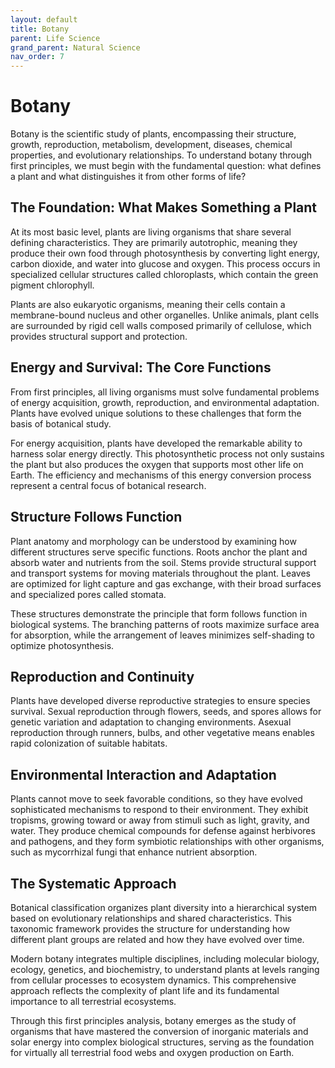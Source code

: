 ```yaml
---
layout: default
title: Botany
parent: Life Science
grand_parent: Natural Science
nav_order: 7
---
```


# Botany

Botany is the scientific study of plants, encompassing their structure, growth, reproduction, metabolism, development, diseases, chemical properties, and evolutionary relationships. To understand botany through first principles, we must begin with the fundamental question: what defines a plant and what distinguishes it from other forms of life?

## The Foundation: What Makes Something a Plant

At its most basic level, plants are living organisms that share several defining characteristics. They are primarily autotrophic, meaning they produce their own food through photosynthesis by converting light energy, carbon dioxide, and water into glucose and oxygen. This process occurs in specialized cellular structures called chloroplasts, which contain the green pigment chlorophyll.

Plants are also eukaryotic organisms, meaning their cells contain a membrane-bound nucleus and other organelles. Unlike animals, plant cells are surrounded by rigid cell walls composed primarily of cellulose, which provides structural support and protection.

## Energy and Survival: The Core Functions

From first principles, all living organisms must solve fundamental problems of energy acquisition, growth, reproduction, and environmental adaptation. Plants have evolved unique solutions to these challenges that form the basis of botanical study.

For energy acquisition, plants have developed the remarkable ability to harness solar energy directly. This photosynthetic process not only sustains the plant but also produces the oxygen that supports most other life on Earth. The efficiency and mechanisms of this energy conversion process represent a central focus of botanical research.

## Structure Follows Function

Plant anatomy and morphology can be understood by examining how different structures serve specific functions. Roots anchor the plant and absorb water and nutrients from the soil. Stems provide structural support and transport systems for moving materials throughout the plant. Leaves are optimized for light capture and gas exchange, with their broad surfaces and specialized pores called stomata.

These structures demonstrate the principle that form follows function in biological systems. The branching patterns of roots maximize surface area for absorption, while the arrangement of leaves minimizes self-shading to optimize photosynthesis.

## Reproduction and Continuity

Plants have developed diverse reproductive strategies to ensure species survival. Sexual reproduction through flowers, seeds, and spores allows for genetic variation and adaptation to changing environments. Asexual reproduction through runners, bulbs, and other vegetative means enables rapid colonization of suitable habitats.

## Environmental Interaction and Adaptation

Plants cannot move to seek favorable conditions, so they have evolved sophisticated mechanisms to respond to their environment. They exhibit tropisms, growing toward or away from stimuli such as light, gravity, and water. They produce chemical compounds for defense against herbivores and pathogens, and they form symbiotic relationships with other organisms, such as mycorrhizal fungi that enhance nutrient absorption.

## The Systematic Approach

Botanical classification organizes plant diversity into a hierarchical system based on evolutionary relationships and shared characteristics. This taxonomic framework provides the structure for understanding how different plant groups are related and how they have evolved over time.

Modern botany integrates multiple disciplines, including molecular biology, ecology, genetics, and biochemistry, to understand plants at levels ranging from cellular processes to ecosystem dynamics. This comprehensive approach reflects the complexity of plant life and its fundamental importance to all terrestrial ecosystems.

Through this first principles analysis, botany emerges as the study of organisms that have mastered the conversion of inorganic materials and solar energy into complex biological structures, serving as the foundation for virtually all terrestrial food webs and oxygen production on Earth.
